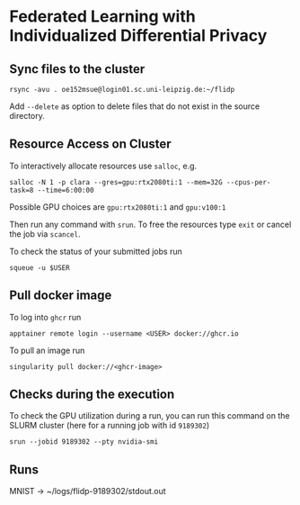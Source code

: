 # Federated Learning with Individualized Differential Privacy

## Sync files to the cluster

```
rsync -avu . oe152msue@login01.sc.uni-leipzig.de:~/flidp
```

Add `--delete` as option to delete files that do not exist in the source directory.

## Resource Access on Cluster

To interactively allocate resources use `salloc`, e.g.

```
salloc -N 1 -p clara --gres=gpu:rtx2080ti:1 --mem=32G --cpus-per-task=8 --time=6:00:00
```

Possible GPU choices are `gpu:rtx2080ti:1` and `gpu:v100:1`

Then run any command with `srun`. To free the resources type `exit` or cancel the job via `scancel`.

To check the status of your submitted jobs run 

```
squeue -u $USER
```

## Pull docker image

To log into `ghcr` run 

```
apptainer remote login --username <USER> docker://ghcr.io
```

To pull an image run 

```
singularity pull docker://<ghcr-image>
```

## Checks during the execution

To check the GPU utilization during a run, you can run this command on the SLURM cluster (here for a running job with id `9189302`)

```
srun --jobid 9189302 --pty nvidia-smi
```

## Runs

MNIST -> ~/logs/flidp-9189302/stdout.out